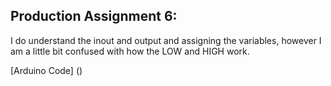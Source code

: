 ## Production Assignment 6:
I do understand the inout and output and assigning the variables, however I am a little bit confused with how the LOW and HIGH work.

[Arduino Code] ()

